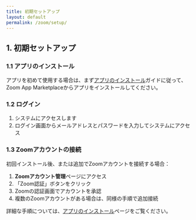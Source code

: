 ```yaml
---
title: 初期セットアップ
layout: default
permalink: /zoom/setup/
---
```


## 1. 初期セットアップ

### 1.1 アプリのインストール

アプリを初めて使用する場合は、まず[アプリのインストール](/zoom/installation/)ガイドに従って、Zoom App Marketplaceからアプリをインストールしてください。

### 1.2 ログイン
1. システムにアクセスします
2. ログイン画面からメールアドレスとパスワードを入力してシステムにアクセス

### 1.3 Zoomアカウントの接続

初回インストール後、または追加でZoomアカウントを接続する場合：

1. **Zoomアカウント管理**ページにアクセス
2. 「Zoom認証」ボタンをクリック
3. Zoomの認証画面でアカウントを承認
4. 複数のZoomアカウントがある場合は、同様の手順で追加接続

詳細な手順については、[アプリのインストール](/zoom/installation/)ページをご覧ください。


